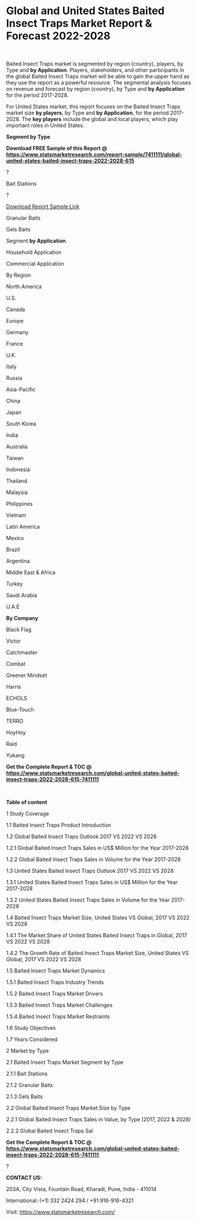 <h1>Global and United States Baited Insect Traps Market Report & Forecast 2022-2028</h1><br/><p>Baited Insect Traps market is segmented by region (country), players, by Type and <strong>by Application</strong>. Players, stakeholders, and other participants in the global Baited Insect Traps market will be able to gain the upper hand as they use the report as a powerful resource. The segmental analysis focuses on revenue and forecast by region (country), by Type and <strong>by Application</strong> for the period 2017-2028.</p>
 
 
 
 <p>For United States market, this report focuses on the Baited Insect Traps market size <strong>by players</strong>, by Type and <strong>by Application</strong>, for the period 2017-2028. The <strong>key players</strong> include the global and local players, which play important roles in United States.</p>
 
 
 
 <p><strong>Segment by Type</strong></p>
 
 
 
 <div><b>Download FREE Sample of this Report @ <a href="https://www.statsmarketresearch.com/download-free-sample/7411111/global-united-states-baited-insect-traps-2022-2028-615">https://www.statsmarketresearch.com/report-sample/7411111/global-united-states-baited-insect-traps-2022-2028-615</a></b></div>
 
 
 
 <p>? </p>
 
 
 
 <p>Bait Stations</p>
 
 
 
 <p>? </p>
 
 
 
 <p><a href="https://www.statsmarketresearch.com/download-free-sample/7411111/global-united-states-baited-insect-traps-2022-2028-615">Download Report Sample Link</a></p>
 
 
 
 <p>Granular Baits</p>
 
 
 
 <p>Gels Baits</p>
 
 
 
 <p>Segment <strong>by Application</strong></p>
 
 
 
 <p>Household Application</p>
 
 
 
 <p>Commercial Application</p>
 
 
 
 <p>By Region</p>
 
 
 
 <p>North America</p>
 
 
 
 <p>U.S.</p>
 
 
 
 <p>Canada</p>
 
 
 
 <p>Europe</p>
 
 
 
 <p>Germany</p>
 
 
 
 <p>France</p>
 
 
 
 <p>U.K.</p>
 
 
 
 <p>Italy</p>
 
 
 
 <p>Russia</p>
 
 
 
 <p>Asia-Pacific</p>
 
 
 
 <p>China</p>
 
 
 
 <p>Japan</p>
 
 
 
 <p>South Korea</p>
 
 
 
 <p>India</p>
 
 
 
 <p>Australia</p>
 
 
 
 <p>Taiwan</p>
 
 
 
 <p>Indonesia</p>
 
 
 
 <p>Thailand</p>
 
 
 
 <p>Malaysia</p>
 
 
 
 <p>Philippines</p>
 
 
 
 <p>Vietnam</p>
 
 
 
 <p>Latin America</p>
 
 
 
 <p>Mexico</p>
 
 
 
 <p>Brazil</p>
 
 
 
 <p>Argentina</p>
 
 
 
 <p>Middle East & Africa</p>
 
 
 
 <p>Turkey</p>
 
 
 
 <p>Saudi Arabia</p>
 
 
 
 <p>U.A.E</p>
 
 
 
 <p><strong>By Company</strong></p>
 
 
 
 <p>Black Flag</p>
 
 
 
 <p>Victor</p>
 
 
 
 <p>Catchmaster</p>
 
 
 
 <p>Combat</p>
 
 
 
 <p>Greener Mindset</p>
 
 
 
 <p>Harris</p>
 
 
 
 <p>ECHOLS</p>
 
 
 
 <p>Blue-Touch</p>
 
 
 
 <p>TERRO</p>
 
 
 
 <p>HoyHoy</p>
 
 
 
 <p>Raid</p>
 
 
 
 <p>Yukang</p>
 
 
 
 <div><b>Get the Complete Report & TOC @ <a href="https://www.statsmarketresearch.com/global-united-states-baited-insect-traps-2022-2028-615-7411111">https://www.statsmarketresearch.com/global-united-states-baited-insect-traps-2022-2028-615-7411111</a></b></div>
 
 
 
 <p><br />
 
 <b>Table of content</b></p>
 
 
 
 <p>1 Study Coverage<br />
 
 1.1 Baited Insect Traps Product Introduction<br />
 
 1.2 Global Baited Insect Traps Outlook 2017 VS 2022 VS 2028<br />
 
 1.2.1 Global Baited Insect Traps Sales in US$ Million for the Year 2017-2028<br />
 
 1.2.2 Global Baited Insect Traps Sales in Volume for the Year 2017-2028<br />
 
 1.3 United States Baited Insect Traps Outlook 2017 VS 2022 VS 2028<br />
 
 1.3.1 United States Baited Insect Traps Sales in US$ Million for the Year 2017-2028<br />
 
 1.3.2 United States Baited Insect Traps Sales in Volume for the Year 2017-2028<br />
 
 1.4 Baited Insect Traps Market Size, United States VS Global, 2017 VS 2022 VS 2028<br />
 
 1.4.1 The Market Share of United States Baited Insect Traps in Global, 2017 VS 2022 VS 2028<br />
 
 1.4.2 The Growth Rate of Baited Insect Traps Market Size, United States VS Global, 2017 VS 2022 VS 2028<br />
 
 1.5 Baited Insect Traps Market Dynamics<br />
 
 1.5.1 Baited Insect Traps Industry Trends<br />
 
 1.5.2 Baited Insect Traps Market Drivers<br />
 
 1.5.3 Baited Insect Traps Market Challenges<br />
 
 1.5.4 Baited Insect Traps Market Restraints<br />
 
 1.6 Study Objectives<br />
 
 1.7 Years Considered<br />
 
 2 Market by Type<br />
 
 2.1 Baited Insect Traps Market Segment by Type<br />
 
 2.1.1 Bait Stations<br />
 
 2.1.2 Granular Baits<br />
 
 2.1.3 Gels Baits<br />
 
 2.2 Global Baited Insect Traps Market Size by Type<br />
 
 2.2.1 Global Baited Insect Traps Sales in Value, by Type (2017, 2022 & 2028)<br />
 
 2.2.2 Global Baited Insect Traps Sal</p>
 
 
 
 <div><b>Get the Complete Report & TOC @ <a href="https://www.statsmarketresearch.com/global-united-states-baited-insect-traps-2022-2028-615-7411111">https://www.statsmarketresearch.com/global-united-states-baited-insect-traps-2022-2028-615-7411111</a></b></div>
 
 
 
 <p>? </p>
 
 
 
 <p><b>CONTACT US:</b><br />
 
 203A, City Vista, Fountain Road, Kharadi, Pune, India - 411014<br />
 
 International: (+1) 332 2424 294 / +91 916-916-4321<br />
 
 Visit: <a href="https://www.statsmarketresearch.com/">https://www.statsmarketresearch.com/</a></p>